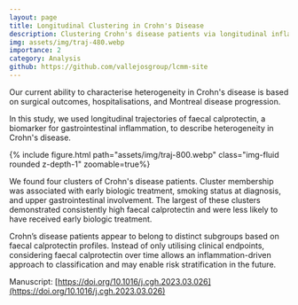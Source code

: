```yaml
---
layout: page
title: Longitudinal Clustering in Crohn's Disease
description: Clustering Crohn's disease patients via longitudinal inflammatory marker data
img: assets/img/traj-480.webp
importance: 2
category: Analysis
github: https://github.com/vallejosgroup/lcmm-site
---
```


Our current ability to characterise heterogeneity in Crohn's disease is based on
surgical outcomes, hospitalisations, and Montreal disease progression.

In this study, we used longitudinal trajectories of faecal calprotectin, a
biomarker for gastrointestinal inflammation, to describe heterogeneity in
Crohn's disease.

{% include figure.html path="assets/img/traj-800.webp" class="img-fluid rounded z-depth-1" zoomable=true%}

We found four clusters of Crohn's disease patients. Cluster membership was
associated with early biologic treatment, smoking status at diagnosis, and upper
gastrointestinal involvement. The largest of these clusters demonstrated 
consistently high faecal calprotectin and were less likely to have received
early biologic treatment.

Crohn’s disease patients appear to belong to distinct subgroups based on faecal
calprotectin profiles. Instead of only utilising clinical endpoints, considering
faecal calprotectin over time allows an inflammation-driven approach to
classification and may enable risk stratification in the future.

Manuscript: [https://doi.org/10.1016/j.cgh.2023.03.026](https://doi.org/10.1016/j.cgh.2023.03.026)
